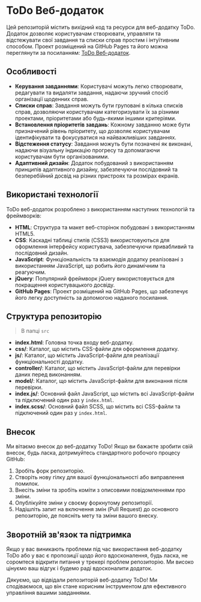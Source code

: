 # ToDo Веб-додаток

Цей репозиторій містить вихідний код та ресурси для веб-додатку ToDo. Додаток дозволяє користувачам створювати, управляти та відстежувати свої завдання та списки справ простим і інтуїтивним способом. Проект розміщений на GitHub Pages та його можна переглянути за посиланням: [ToDo Веб-додаток](https://zyabrik10.github.io/ToDo/).

## Особливості

- **Керування завданнями**: Користувачі можуть легко створювати, редагувати та видаляти завдання, надаючи зручний спосіб організації щоденних справ.
- **Списки справ**: Завдання можуть бути груповані в кілька списків справ, дозволяючи користувачам категоризувати їх за різними проектами, пріоритетами або будь-якими іншими критеріями.
- **Встановлення пріоритетів завдань**: Кожному завданню може бути призначений рівень пріоритету, що дозволяє користувачам ідентифікувати та фокусуватися на найважливіших завданнях.
- **Відстеження статусу**: Завдання можуть бути позначені як виконані, надаючи візуальну індикацію прогресу та допомагаючи користувачам бути організованими.
- **Адаптивний дизайн**: Додаток побудований з використанням принципів адаптивного дизайну, забезпечуючи послідовний та безперебійний досвід на різних пристроях та розмірах екранів.

## Використані технології

ToDo веб-додаток розроблено з використанням наступних технологій та фреймворків:

- **HTML**: Структура та макет веб-сторінок побудовані з використанням HTML5.
- **CSS**: Каскадні таблиці стилів (CSS3) використовуються для оформлення інтерфейсу користувача, забезпечуючи привабливий та послідовний дизайн.
- **JavaScript**: Функціональність та взаємодія додатку реалізовані з використанням JavaScript, що робить його динамічним та реагуючим.
- **jQuery**: Популярний фреймворк jQuery використовується для покращення користувацького досвіду.
- **GitHub Pages**: Проект розміщений на GitHub Pages, що забезпечує його легку доступність за допомогою наданого посилання.

## Структура репозиторію
> В папці `src`

- **index.html**: Головна точка входу веб-додатку.
- **css/**: Каталог, що містить CSS-файли для оформлення додатку.
- **js/**: Каталог, що містить JavaScript-файли для реалізації функціональності додатку.
- **controller/**: Каталог, що містить JavaScript-файли для перевірки даних перед виконанням.
- **model/**: Каталог, що містить JavaScript-файли для виконання після перевірки.
- **index.js/**: Основний файл JavaScript, що містить всі JavaScript-файли та підключений один раз у `index.html`.
- **index.scss/**: Основний файл SCSS, що містить всі CSS-файли та підключений один раз у `index.html`.

## Внесок

Ми вітаємо внесок до веб-додатку ToDo! Якщо ви бажаєте зробити свій внесок, будь ласка, дотримуйтесь стандартного робочого процесу GitHub:

1. Зробіть форк репозиторію.
2. Створіть нову гілку для вашої функціональності або виправлення помилок.
3. Внесіть зміни та зробіть коміти з описовими повідомленнями про зміни.
4. Опублікуйте зміни у своєму форкнутому репозиторії.
5. Надішліть запит на включення змін (Pull Request) до основного репозиторію, де поясніть мету та зміни вашого внеску.

## Зворотній зв'язок та підтримка

Якщо у вас виникають проблеми під час використання веб-додатку ToDo або у вас є пропозиції щодо його вдосконалення, будь ласка, не соромтеся відкрити питання у трекері проблем репозиторію. Ми високо цінуємо ваш відгук і будемо раді вдосконалити додаток.

Дякуємо, що відвідали репозиторій веб-додатку ToDo! Ми сподіваємося, що він стане корисним інструментом для ефективного управління вашими завданнями.
